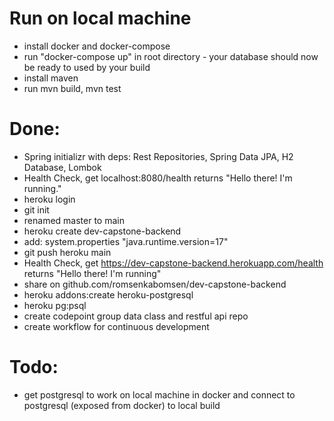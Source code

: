 # Run on local machine
* install docker and docker-compose
* run "docker-compose up" in root directory - your database should now be ready to used by your build
* install maven
* run mvn build, mvn test

# Done:
* Spring initializr with deps: Rest Repositories, Spring Data JPA, H2 Database, Lombok
* Health Check, get localhost:8080/health returns "Hello there! I'm running."
* heroku login
* git init
* renamed master to main
* heroku create dev-capstone-backend
* add: system.properties "java.runtime.version=17"
* git push heroku main
* Health Check, get https://dev-capstone-backend.herokuapp.com/health returns "Hello there! I'm running"
* share on github.com/romsenkabomsen/dev-capstone-backend
* heroku addons:create heroku-postgresql
* heroku pg:psql
* create codepoint group data class and restful api repo
* create workflow for continuous development

# Todo:
* get postgresql to work on local machine in docker and connect to postgresql (exposed from docker) to local build
